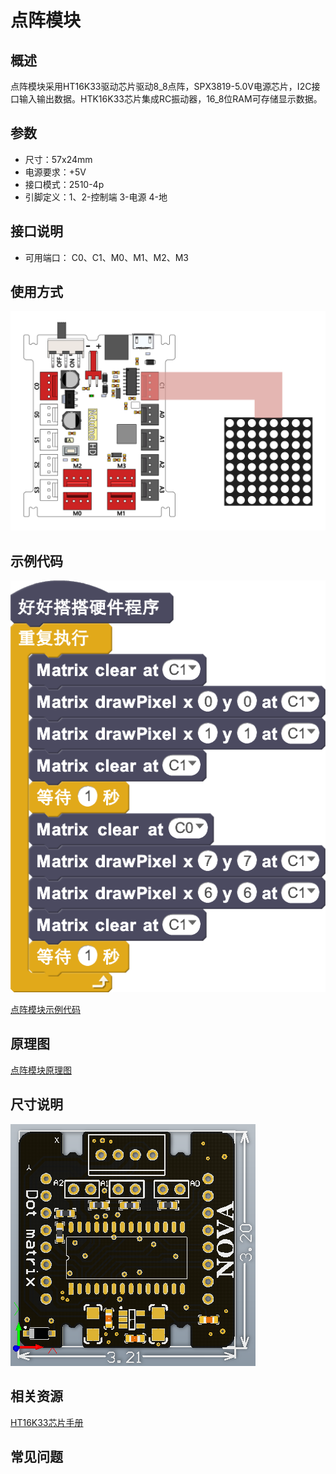 # 点阵模块

## 概述

点阵模块采用HT16K33驱动芯片驱动8_8点阵，SPX3819-5.0V电源芯片，I2C接口输入输出数据。HTK16K33芯片集成RC振动器，16_8位RAM可存储显示数据。

## 参数

* 尺寸：57x24mm
* 电源要求：+5V
* 接口模式：2510-4p
* 引脚定义：1、2-控制端 3-电源 4-地

## 接口说明

* 可用端口： C0、C1、M0、M1、M2、M3

## 使用方式

![](../../.gitbook/assets/27.png)

## 示例代码

![](../../.gitbook/assets/28.png)

[点阵模块示例代码](http://www.haohaodada.com/show.php?id=947637)

## 原理图

[点阵模块原理图](https://github.com/Haohaodada-official/haohaodada-docs/blob/master/原理图/点阵模块.pdf)

## 尺寸说明

![](../../.gitbook/assets/96.png)

## 相关资源

[HT16K33芯片手册](https://github.com/Haohaodada-official/haohaodada-docs/blob/master/主要芯片说明书/点阵-HT16K33.PDF)

## 常见问题

